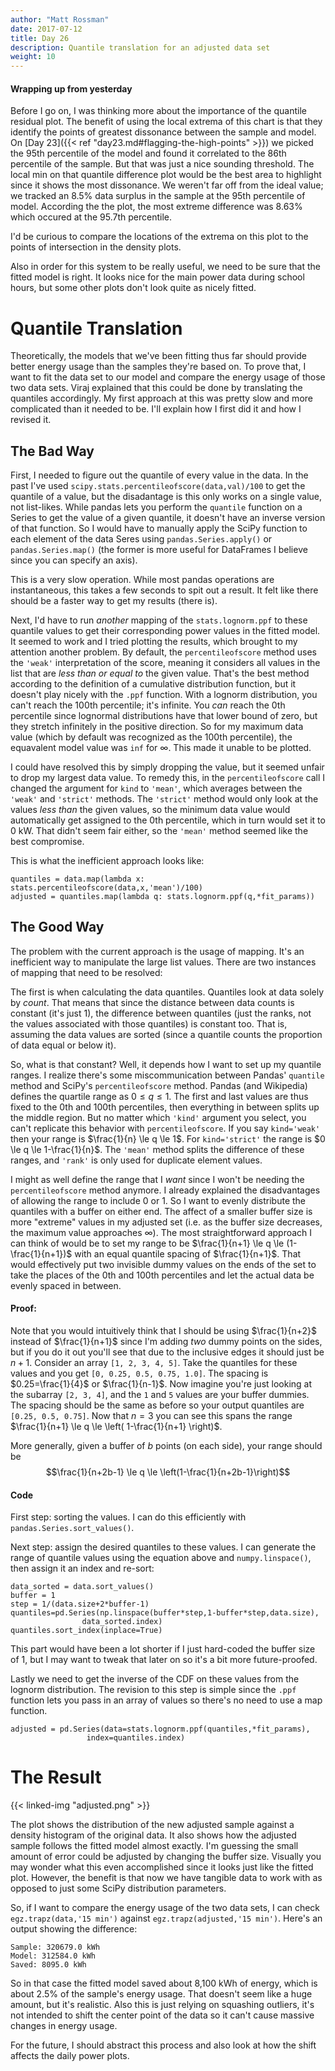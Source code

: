 ```yaml
---
author: "Matt Rossman"
date: 2017-07-12
title: Day 26
description: Quantile translation for an adjusted data set
weight: 10
---
```


#### Wrapping up from yesterday
Before I go on, I was thinking more about the importance of the quantile residual plot. The benefit of using the local extrema of this chart is that they identify the points of greatest dissonance between the sample and model. On [Day 23]({{< ref "day23.md#flagging-the-high-points" >}}) we picked the 95th percentile of the model and found it correlated to the 86th percentile of the sample. But that was just a nice sounding threshold. The local min on that quantile difference plot would be the best area to highlight since it shows the most dissonance. We weren't far off from the ideal value; we tracked an 8.5% data surplus in the sample at the 95th percentile of model. According the the plot, the most extreme difference was 8.63% which occured at the 95.7th percentile.

I'd be curious to compare the locations of the extrema on this plot to the points of intersection in the density plots.

Also in order for this system to be really useful, we need to be sure that the fitted model is right. It looks nice for the main power data during school hours, but some other plots don't look quite as nicely fitted.

# Quantile Translation
Theoretically, the models that we've been fitting thus far should provide better energy usage than the samples they're based on. To prove that, I want to fit the data set to our model and compare the energy usage of those two data sets. Viraj explained that this could be done by translating the quantiles accordingly. My first approach at this was pretty slow and more complicated than it needed to be. I'll explain how I first did it and how I revised it.

## The Bad Way
First, I needed to figure out the quantile of every value in the data. In the past I've used `scipy.stats.percentileofscore(data,val)/100` to get the quantile of a value, but the disadantage is this only works on a single value, not list-likes. While pandas lets you perform the `quantile` function on a Series to get the value of a given quantile, it doesn't have an inverse version of that function. So I would have to manually apply the SciPy function to each element of the data Seres using `pandas.Series.apply()` or `pandas.Series.map()` (the former is more useful for DataFrames I believe since you can specify an axis).

This is a very slow operation. While most pandas operations are instantaneous, this takes a few seconds to spit out a result. It felt like there should be a faster way to get my results (there is).

Next, I'd have to run *another* mapping of the `stats.lognorm.ppf` to these quantile values to get their corresponding power values in the fitted model. It seemed to work and I tried plotting the results, which brought to my attention another problem. By default, the `percentileofscore` method uses the `'weak'` interpretation of the score, meaning it considers all values in the list that are *less than or equal to* the given value. That's the best method according to the definition of a cumulative distribution function, but it doesn't play nicely with the `.ppf` function. With a lognorm distribution, you can't reach the 100th percentile; it's infinite. You *can* reach the 0th percentile since lognormal distributions have that lower bound of zero, but they stretch infinitely in the positive direction. So for my maximum data value (which by default was recognized as the 100th percentile), the equavalent model value was `inf` for $\infty$. This made it unable to be plotted.

I could have resolved this by simply dropping the value, but it seemed unfair to drop my largest data value. To remedy this, in the `percentileofscore` call I changed the argument for `kind` to `'mean'`, which averages between the `'weak'` and `'strict'` methods. The `'strict'` method would only look at the values *less than* the given values, so the minimum data value would automatically get assigned to the 0th percentile, which in turn would set it to 0 kW. That didn't seem fair either, so the `'mean'` method seemed like the best compromise.

This is what the inefficient approach looks like:
	
	quantiles = data.map(lambda x: stats.percentileofscore(data,x,'mean')/100)
	adjusted = quantiles.map(lambda q: stats.lognorm.ppf(q,*fit_params))

## The Good Way
The problem with the current approach is the usage of mapping. It's an inefficient way to manipulate the large list values. There are two instances of mapping that need to be resolved:

The first is when calculating the data quantiles. Quantiles look at data solely by *count*. That means that since the distance between data counts is constant (it's just 1), the difference between quantiles (just the ranks, not the values associated with those quantiles) is constant too. That is, assuming the data values are sorted (since a quantile counts the proportion of data equal or below it).

So, what is that constant? Well, it depends how I want to set up my quantile ranges. I realize there's some miscommunication between Pandas' `quantile` method and SciPy's `percentileofscore` method. Pandas (and Wikipedia) defines the quartile range as $0 \le q \le 1$. The first and last values are thus fixed to the 0th and 100th percentiles, then everything in between splits up the middle region. But no matter which `'kind'` argument you select, you can't replicate this behavior with `percentileofscore`. If you say `kind='weak'` then your range is $\frac{1}{n} \le q \le 1$. For `kind='strict'` the range is $0 \le q \le 1-\frac{1}{n}$. The `'mean'` method splits the difference of these ranges, and `'rank'` is only used for duplicate element values.

I might as well define the range that I *want* since I won't be needing the `percentileofscore` method anymore. I already explained the disadvantages of allowing the range to include 0 or 1. So I want to evenly distribute the quantiles with a buffer on either end. The affect of a smaller buffer size is more "extreme" values in my adjusted set (i.e. as the buffer size decreases, the maximum value approaches $\infty$). The most straightforward approach I can think of would be to set my range to be $\frac{1}{n+1} \le q \le (1-\frac{1}{n+1})$ with an equal quantile spacing of $\frac{1}{n+1}$. That would effectively put two invisible dummy values on the ends of the set to take the places of the 0th and 100th percentiles and let the actual data be evenly spaced in between.

#### Proof:
Note that you would intuitively think that I should be using $\frac{1}{n+2}$ instead of $\frac{1}{n+1}$ since I'm adding *two* dummy points on the sides, but if you do it out you'll see that due to the inclusive edges it should just be $n+1$. Consider an array `[1, 2, 3, 4, 5]`. Take the quantiles for these values and you get `[0, 0.25, 0.5, 0.75, 1.0]`. The spacing is $0.25=\frac{1}{4}$ or $\frac{1}{n-1}$. Now imagine you're just looking at the subarray `[2, 3, 4]`, and the `1` and `5` values are your buffer dummies. The spacing should be the same as before so your output quantiles are `[0.25, 0.5, 0.75]`. Now that $n=3$ you can see this spans the range $\frac{1}{n+1} \le q \le \left( 1-\frac{1}{n+1} \right)$.

More generally, given a buffer of $b$ points (on each side), your range should be $$\frac{1}{n+2b-1} \le q \le \left(1-\frac{1}{n+2b-1}\right)$$

#### Code
First step: sorting the values. I can do this efficiently with `pandas.Series.sort_values()`.

Next step: assign the desired quantiles to these values. I can generate the range of quantile values using the equation above and `numpy.linspace()`, then assign it an index and re-sort:

	data_sorted = data.sort_values()
	buffer = 1
	step = 1/(data.size+2*buffer-1)
	quantiles=pd.Series(np.linspace(buffer*step,1-buffer*step,data.size),
		            data_sorted.index)
	quantiles.sort_index(inplace=True)

This part would have been a lot shorter if I just hard-coded the buffer size of 1, but I may want to tweak that later on so it's a bit more future-proofed.

Lastly we need to get the inverse of the CDF on these values from the lognorm distribution. The revision to this step is simple since the `.ppf` function lets you pass in an array of values so there's no need to use a map function.

	adjusted = pd.Series(data=stats.lognorm.ppf(quantiles,*fit_params),
		             index=quantiles.index)

# The Result
{{< linked-img "adjusted.png" >}}

The plot shows the distribution of the new adjusted sample against a density histogram of the original data. It also shows how the adjusted sample follows the fitted model almost exactly. I'm guessing the small amount of error could be adjusted by changing the buffer size. Visually you may wonder what this even accomplished since it looks just like the fitted plot. However, the benefit is that now we have tangible data to work with as opposed to just some SciPy distribution parameters.

So, if I want to compare the energy usage of the two data sets, I can check `egz.trapz(data,'15 min')` against `egz.trapz(adjusted,'15 min')`. Here's an output showing the difference:

	Sample: 320679.0 kWh
	Model: 312584.0 kWh
	Saved: 8095.0 kWh

So in that case the fitted model saved about 8,100 kWh of energy, which is about 2.5% of the sample's energy usage. That doesn't seem like a huge amount, but it's realistic. Also this is just relying on squashing outliers, it's not intended to shift the center point of the data so it can't cause massive changes in energy usage.

For the future, I should abstract this process and also look at how the shift affects the daily power plots.
